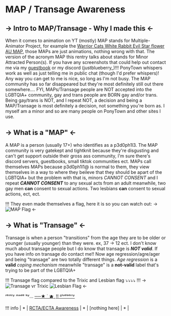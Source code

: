 # MAP / Transage Awareness

## -> Intro to MAP/Transage - Why I made this <-

When it comes to animation on YT (mostly) MAP stands for Multiple-Animator Project, for example the [Warrior Cats White Rabbit Evil Star flower AU MAP](https://youtu.be/9tDr9v5iR5g?si=ilw0iSxWwlvObJiq), those MAPs are just animations, nothing wrong with that. The version of the acronym MAP this rentry talks about stands for Minor Attracted Person(s). If you have any screenshots that could help out contact me via my  [guestbook](https://bulebrery.123guestbook.com/) or my discord (justblueberry_)!!! PonyTown whispers work as well as just telling me in public chat (though I'd prefer whispers)! Any way you can get to me is nice, so long as I'm not busy.
The MAP community has so far disappeared but they're most definitely still out there somewhere.... FYI, MAPs/Transage people are NOT accepted into the LGBTQIA+ community, gay and trans people are BORN gay and/or trans. Being gay/trans is NOT, and I repeat NOT, a decision and being a MAP/Transage is most definitely a decision, not something you're born as.
I myself am a minor and so are many people on PonyTown and other sites I use.

## -> What is a "MAP" <-

A MAP is a person (usually 17+) who identifies as a p3d0ph1l3. The MAP community is very gatekept and tightknit because they're disgusting and can't get support outside their gross ass community, I'm sure there's discord servers, guestbooks, small tiktok communities ect. MAPs call themselves MAPs because p3d0ph1l1@ is normal to them, they view themselves in a way to where they beileve that they should be apart of the LGBTQIA+ but the problem with that is, minors *CANNOT CONSENT* and I repeat ***CANNOT CONSENT*** to any sexual acts from an adult meanwhile, two gay men **can** consent to sexual actions. Two lesbians **can** consent to sexual actions, ect, ect.

!!! They even made themselves a flag, here it is so you can watch out: -> ![MAP Flag](https://i.postimg.cc/5N7XjKXt/download-10.jpg) <-


## -> What is "Transage" <-

Transage is when a person "transitions" from the age they are to be older or younger (usually younger) than they were. ex, 37 -> 12 ect. I don't know much about transage people but I do know that transage is ***NOT valid***. If you have info on transage do contact me!! Now age regression/agre/ager and being "transage" are two totally different things. *Age regression* is a **valid** *coping mechanism* meanwhile "transage" is a **not-valid** label that's trying to be part of the LGBTQIA+

!!! Transage flag compared to the Trixic and Lesbian flag ⤵⤵⤵⤵
!!! -> ![Transage vr Trixic](https://i.postimg.cc/P5zSjVyB/ew-trans-age.jpg) ![Lesbian Flag](https://i.postimg.cc/K8y0ChPP/lesbian.webp) <-

ʳᵉⁿᵗʳʸ ᵐᵃᵈᵉ ᵇʸ... [──★ ˙ 🫐  ̟ !! ᴮˡᵘᵉᵇᵉʳʳʸ](https://rentry.co/Blueys-Library3)

!!! info | * | [RCTA/ECTA Awareness](https://rentry.co/rcta-ecta-awareness) | * | [nothing here] | * |